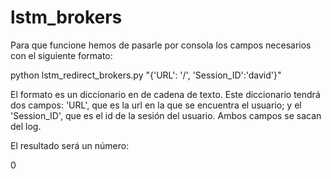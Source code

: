 # lstm_brokers
Para que funcione hemos de pasarle por consola los campos necesarios con el siguiente formato:

python lstm_redirect_brokers.py "{'URL': '/', 'Session_ID':'david'}"

El formato es un diccionario en de cadena de texto. Este diccionario tendrá dos campos: 'URL', que es la url en la que se encuentra el usuario; y el 'Session_ID', que es el id de la sesión del usuario. Ambos campos se sacan del log.

El resultado será un número:

0
